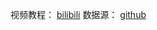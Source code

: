 视频教程： [bilibili](https://www.bilibili.com/video/BV1hx411d7jb)
数据源： [github](https://github.com/TheisTrue/DataAnalysis)